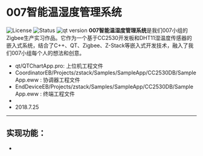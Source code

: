 # 007智能温湿度管理系统
![License](https://img.shields.io/apm/l/vim-mode.svg)
![Status](https://img.shields.io/pypi/status/Django.svg)
![qt version](https://img.shields.io/badge/qt%20version-4-red.svg)
**007智能温湿度管理系统**是我们007小组的Zigbee生产实习作品。它作为一个基于CC2530开发板和DHT11湿温度传感器的嵌入式系统，结合了C++、QT、Zigbee、Z-Stack等嵌入式开发技术，融入了我们007小组每个人的想法和创意。

* qt/QTChartApp.pro: 上位机工程文件
* CoordinatorEB/Projects/zstack/Samples/SampleApp/CC2530DB/SampleApp.eww : 协调器工程文件
* EndDeviceEB/Projects/zstack/Samples/SampleApp/CC2530DB/SampleApp.eww  : 终端工程文件
* 
* 2018.7.25
***
## 实现功能：
* 
